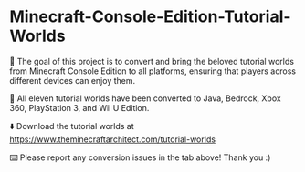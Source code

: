 # Minecraft-Console-Edition-Tutorial-Worlds

📌 The goal of this project is to convert and bring the beloved tutorial worlds from Minecraft Console Edition to all platforms, ensuring that players across different devices can enjoy them. 

🔁 All eleven tutorial worlds have been converted to Java, Bedrock, Xbox 360, PlayStation 3, and Wii U Edition.

⬇️ Download the tutorial worlds at https://www.theminecraftarchitect.com/tutorial-worlds

⌨️ Please report any conversion issues in the tab above! Thank you :)
